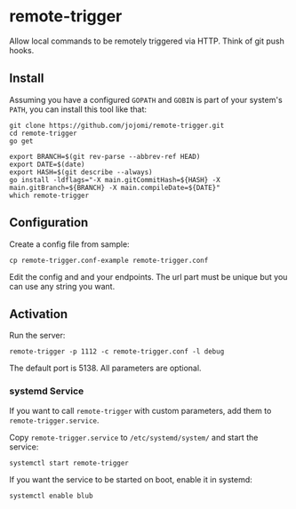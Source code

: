 # remote-trigger

Allow local commands to be remotely triggered via HTTP. Think of git push hooks.


## Install

Assuming you have a configured `GOPATH` and `GOBIN` is part of your system's `PATH`, you can install this tool like that:

    git clone https://github.com/jojomi/remote-trigger.git
    cd remote-trigger
    go get

    export BRANCH=$(git rev-parse --abbrev-ref HEAD)
    export DATE=$(date)
    export HASH=$(git describe --always)
    go install -ldflags="-X main.gitCommitHash=${HASH} -X main.gitBranch=${BRANCH} -X main.compileDate=${DATE}"
    which remote-trigger


## Configuration

Create a config file from sample:

    cp remote-trigger.conf-example remote-trigger.conf

Edit the config and and your endpoints. The url part must be unique but you can use any string you want.


## Activation

Run the server:

    remote-trigger -p 1112 -c remote-trigger.conf -l debug

The default port is 5138. All parameters are optional.


### systemd Service

If you want to call `remote-trigger` with custom parameters, add them to `remote-trigger.service`.

Copy `remote-trigger.service` to `/etc/systemd/system/` and start the service:

    systemctl start remote-trigger


If you want the service to be started on boot, enable it in systemd:

    systemctl enable blub

